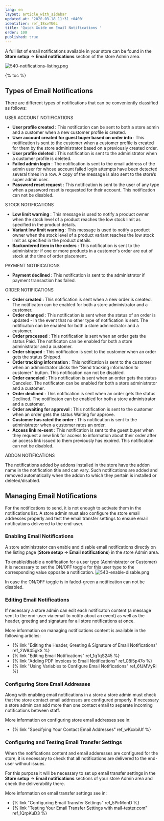 ```yaml
---
lang: en
layout: article_with_sidebar
updated_at: '2020-03-18 11:31 +0400'
identifier: ref_18xvYU6L
title: 'Quick Guide on Email Notifications '
order: 100
published: true
---
```

A full list of email notifications available in your store can be found in the **Store setup** -> **Email notifications** section of the store Admin area.  

![540-notifications-listing.png]({{site.baseurl}}/attachments/ref_18xvYU6L/540-notifications-listing.png)

{% toc %}

## Types of Email Notifications

There are different types of notifications that can be conveniently classified as follows:

USER ACCOUNT NOTIFICATIONS
 
  * **User profile created** : This notification can be sent to both a store admin and a customer when a new customer profile is created.
  * **User account created for guest buyer based on order info** : This notification is sent to the customer when a customer profile is created for them by the store administrator based on a previously created order.
  * **User profile deleted** : This notification is sent to the administrator when a customer profile is deleted.
  * **Failed admin login** : The notification is sent to the email address of the admin user for whose account failed login attempts have been detected several times in a row. A copy of the message is also sent to the store’s super admin user.
  * **Password reset request** : This notification is sent to the user of any type when a password reset is requested for their account. This notification can not be disabled.

STOCK NOTIFICATIONS
  
  * **Low limit warning** : This message is used to notify a product owner when the stock level of a product reaches the low stock limit as specified in the product details.
  * **Variant low limit warning** : This message is used to notify a product owner when the stock level of a product variant reaches the low stock limit as specified in the product details.
  * **Backordered item in the orders** : This notification is sent to the administrator if one or more products in a customer's order are out of stock at the time of order placement.

PAYMENT NOTIFICATIONS  
  
  * **Payment declined** : This notification is sent to the administrator if payment transaction has failed.

ORDER NOTIFICATIONS
  
  * **Order created** : This notification is sent when a new order is created. The notificaton can be enabled for both a store administrator and a customer.
  * **Order changed** : This notification is sent when the status of an order is updated - in the event that no other type of notification is sent. The notificaton can be enabled for both a store administrator and a customer.
  * **Order processed** : This notification is sent when an order gets the status Paid. The notificaton can be enabled for both a store administrator and a customer.
  * **Order shipped** : This notification is sent to the customer when an order gets the status Shipped.
  * **Order tracking information** : This notification is sent to the customer when an administrator clicks the "Send tracking information to customer" button. This notification can not be disabled.
  * **Order canceled** : This notification is sent when an order gets the status Canceled. The notificaton can be enabled for both a store administrator and a customer.
  * **Order declined** : This notification is sent when an order gets the status Declined. The notificaton can be enabled for both a store administrator and a customer.
  * **Order awaiting for approval** : This notification is sent to the customer when an order gets the status Waiting for approve.
  * **Customer has rated the order** : This notification is sent to the administrator when a customer rates an order.
  * **Access link re-sent** : This notification is sent to the guest buyer when they request a new link for access to information about their order after an access link issued to them previously has expired. This notification can not be disabled.

ADDON NOTIFICATIONS
  
  The notifications added by addons installed in the store have the addon name in the notification title and can vary. Such notifications are added and removed automatically when the addon to which they pertain is installed or deleted/disabled.

## Managing Email Notifications

For the notifications to send, it is not enough to activate them in the notifications list. A store admin must also configure the store email addresses properly and test the email transfer settings to ensure email notifications delivered to the end-user.

### Enabling Email Notifications

A store administrator can enable and disable email notifications directly on the listing page (**Store setup** -> **Email notifications**) in the store Admin area.

To enable/disable a notification for a user type (Administrator or Customer) it is necessary to set the ON/OFF toggle for this user type to the corresponding value opposite a notification. 
![540-enable-disable.png]({{site.baseurl}}/attachments/ref_18xvYU6L/540-enable-disable.png)

In case the ON/OFF toggle is in faded-green a notification can not be disabled.

### Editing Email Notifications

If necessary a store admin can edit each notificaton content (a message sent to the end-user via email to notify about an event) as well as the header, greeting and signature for all store notifications at once. 

More information on managing notifications content is available in the following articles:
*  {% link "Editing the Header, Greeting & Signature of Email Notifications" ref_2W845gkS %}
*  {% link "Editing Email Notifications" ref_1qTqS245 %}
*  {% link "Adding PDF Invoices to Email Notifications" ref_08i5p47o %}
*  {% link "Using Variables to Configure Email  Notifications" ref_6fJMVyRl %}

### Configuring Store Email Addresses

Along with enabling email notifications in a store a store admin must check that the store contact email addresses are configured properly. If necessary a store admin can add more than one contact email to separate incoming notifications between staff.

More information on configuring store email addresses see in:
*  {% link "Specifying Your Contact Email Addresses" ref_wKcxbiUf %}

### Configuring and Testing Email Transfer Settings

When the notifications content and email adderesses are configured for the store, it is necessary to check that all notifications are delivered to the end-user without issues.

For this purpose it will be necessary to set up email transfer settings in the **Store setup** -> **Email notifications** sections of your store Admin area and check the deliverability there. 

More information on email transfer settings see in:
*  {% link "Configuring Email Transfer Settings" ref_5PirMonD %}
*  {% link "Testing Your Email Transfer Settings with mail-tester.com" ref_1QrpKuD3 %}

